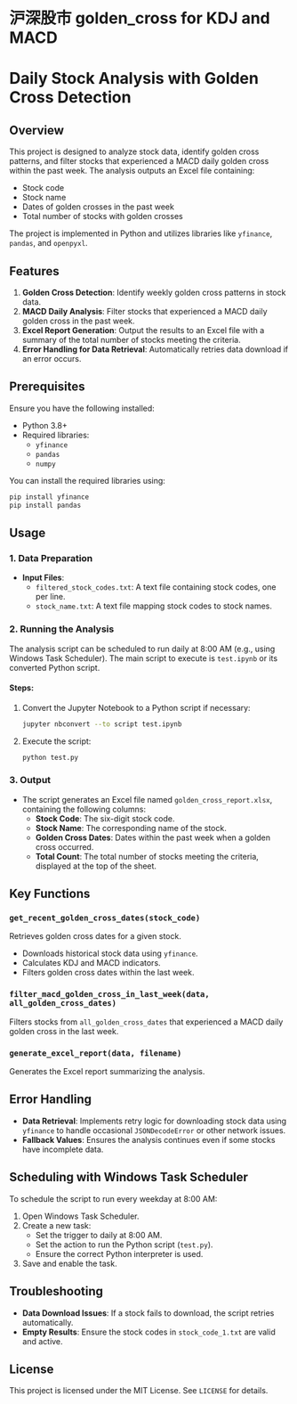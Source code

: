 # 沪深股市 golden_cross for KDJ and MACD
# Daily Stock Analysis with Golden Cross Detection

## Overview
This project is designed to analyze stock data, identify golden cross patterns, and filter stocks that experienced a MACD daily golden cross within the past week. The analysis outputs an Excel file containing:
- Stock code
- Stock name
- Dates of golden crosses in the past week
- Total number of stocks with golden crosses

The project is implemented in Python and utilizes libraries like `yfinance`, `pandas`, and `openpyxl`.

## Features
1. **Golden Cross Detection**: Identify weekly golden cross patterns in stock data.
2. **MACD Daily Analysis**: Filter stocks that experienced a MACD daily golden cross in the past week.
3. **Excel Report Generation**: Output the results to an Excel file with a summary of the total number of stocks meeting the criteria.
4. **Error Handling for Data Retrieval**: Automatically retries data download if an error occurs.

## Prerequisites
Ensure you have the following installed:
- Python 3.8+
- Required libraries:
  - `yfinance`
  - `pandas`
  - `numpy`

You can install the required libraries using:
```bash
pip install yfinance
pip install pandas
```

## Usage

### 1. Data Preparation
- **Input Files**:
  - `filtered_stock_codes.txt`: A text file containing stock codes, one per line.
  - `stock_name.txt`: A text file mapping stock codes to stock names.

### 2. Running the Analysis
The analysis script can be scheduled to run daily at 8:00 AM (e.g., using Windows Task Scheduler). The main script to execute is `test.ipynb` or its converted Python script.

#### Steps:
1. Convert the Jupyter Notebook to a Python script if necessary:
   ```bash
   jupyter nbconvert --to script test.ipynb
   ```
2. Execute the script:
   ```bash
   python test.py
   ```

### 3. Output
- The script generates an Excel file named `golden_cross_report.xlsx`, containing the following columns:
  - **Stock Code**: The six-digit stock code.
  - **Stock Name**: The corresponding name of the stock.
  - **Golden Cross Dates**: Dates within the past week when a golden cross occurred.
  - **Total Count**: The total number of stocks meeting the criteria, displayed at the top of the sheet.

## Key Functions
### `get_recent_golden_cross_dates(stock_code)`
Retrieves golden cross dates for a given stock.
- Downloads historical stock data using `yfinance`.
- Calculates KDJ and MACD indicators.
- Filters golden cross dates within the last week.

### `filter_macd_golden_cross_in_last_week(data, all_golden_cross_dates)`
Filters stocks from `all_golden_cross_dates` that experienced a MACD daily golden cross in the last week.

### `generate_excel_report(data, filename)`
Generates the Excel report summarizing the analysis.

## Error Handling
- **Data Retrieval**: Implements retry logic for downloading stock data using `yfinance` to handle occasional `JSONDecodeError` or other network issues.
- **Fallback Values**: Ensures the analysis continues even if some stocks have incomplete data.

## Scheduling with Windows Task Scheduler
To schedule the script to run every weekday at 8:00 AM:
1. Open Windows Task Scheduler.
2. Create a new task:
   - Set the trigger to daily at 8:00 AM.
   - Set the action to run the Python script (`test.py`).
   - Ensure the correct Python interpreter is used.
3. Save and enable the task.

## Troubleshooting
- **Data Download Issues**: If a stock fails to download, the script retries automatically.
- **Empty Results**: Ensure the stock codes in `stock_code_1.txt` are valid and active.

## License
This project is licensed under the MIT License. See `LICENSE` for details.



